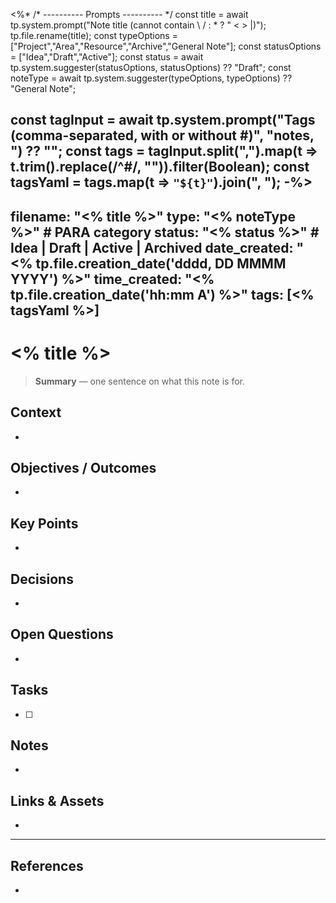 <%*
/* ---------- Prompts ---------- */
const title = await tp.system.prompt("Note title (cannot contain \\ / : * ? \" < > |)");
tp.file.rename(title);
const typeOptions = ["Project","Area","Resource","Archive","General Note"];
const statusOptions = ["Idea","Draft","Active"];
const status = await tp.system.suggester(statusOptions, statusOptions) ?? "Draft";
const noteType = await tp.system.suggester(typeOptions, typeOptions) ?? "General Note";

const tagInput = await tp.system.prompt("Tags (comma-separated, with or without #)", "notes, ") ?? "";
const tags = tagInput.split(",").map(t => t.trim().replace(/^#/, "")).filter(Boolean);
const tagsYaml = tags.map(t => `"${t}"`).join(", ");
-%>
---
filename: "<% title %>"
type: "<% noteType %>"        # PARA category
status: "<% status %>"        # Idea | Draft | Active | Archived
date_created: "<% tp.file.creation_date('dddd, DD MMMM YYYY') %>"
time_created: "<% tp.file.creation_date('hh:mm A') %>"
tags: [<% tagsYaml %>]
---
# <% title %>

> **Summary** — one sentence on what this note is for.

## Context
- 

## Objectives / Outcomes
- 

## Key Points
- 

## Decisions
- 

## Open Questions
- 

## Tasks
- [ ] 

## Notes
- 

## Links & Assets
- 

---

## References
- 